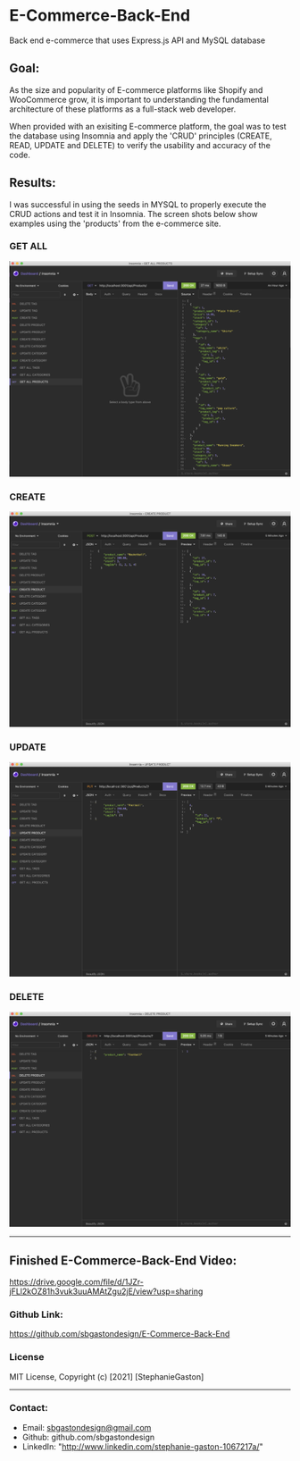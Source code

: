 # E-Commerce-Back-End

Back end e-commerce that uses Express.js API and MySQL database

## Goal:

As the size and popularity of E-commerce platforms like Shopify and WooCommerce grow, it is important to understanding the fundamental architecture of these platforms as a full-stack web developer.

When provided with an exisiting E-commerce platform, the goal was to test the database using Insomnia and apply the 'CRUD' principles (CREATE, READ, UPDATE and DELETE) to verify the usability and accuracy of the code.

## Results:

I was successful in using the seeds in MYSQL to properly execute the CRUD actions and test it in Insomnia. The screen shots below show examples using the 'products' from the e-commerce site.

### GET ALL

![E-Commerce-Screen-Grabs.](./assets/GETALLPRODUCTS.png)

### CREATE

![E-Commerce-Screen-Grabs.](./assets/CREATEPRODUCT.png)

### UPDATE

![E-Commerce-Screen-Grabs.](./assets/UPDATEPRODUCT.png)

### DELETE

![E-Commerce-Screen-Grabs.](./assets/DELETEPRODUCT.png)

---

## Finished E-Commerce-Back-End Video:

https://drive.google.com/file/d/1JZr-jFLl2kOZ81h3vuk3uuAMAtZgu2jE/view?usp=sharing

### Github Link:

https://github.com/sbgastondesign/E-Commerce-Back-End

### License

MIT License, Copyright (c) [2021] [StephanieGaston]

---

### Contact:

- Email: sbgastondesign@gmail.com
- Github: github.com/sbgastondesign
- LinkedIn: "http://www.linkedin.com/stephanie-gaston-1067217a/"
